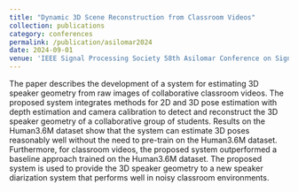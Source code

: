 ```yaml
---
title: "Dynamic 3D Scene Reconstruction from Classroom Videos"
collection: publications
category: conferences
permalink: /publication/asilomar2024
date: 2024-09-01
venue: 'IEEE Signal Processing Society 58th Asilomar Conference on Signals, Systems, and Computers'
---
```

The paper describes the development of a system for estimating 3D speaker geometry from raw images of collaborative classroom videos. The proposed system integrates methods for 2D and 3D pose estimation with depth estimation and camera calibration to detect and reconstruct the 3D speaker geometry of a collaborative group of students. Results on the Human3.6M dataset show that the system can estimate 3D poses reasonably well without the need to pre-train on the Human3.6M dataset. Furthermore, for classroom videos, the proposed system outperformed a baseline approach trained on the Human3.6M dataset. The proposed system is used to provide the 3D speaker geometry to a new speaker diarization system that performs well in noisy classroom environments.
